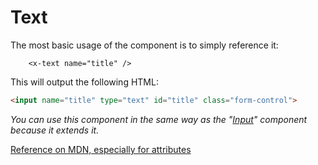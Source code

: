 Text
=====

The most basic usage of the component is to simply reference it:

```blade
    <x-text name="title" />
```

This will output the following HTML:

```html
<input name="title" type="text" id="title" class="form-control">
```

*You can use this component in the same way as the "[Input](./docs/inputs/inputs.md#input)" component because it extends it.*

[Reference on MDN, especially for attributes](https://developer.mozilla.org/en-US/docs/Web/HTML/Element/input/text)
